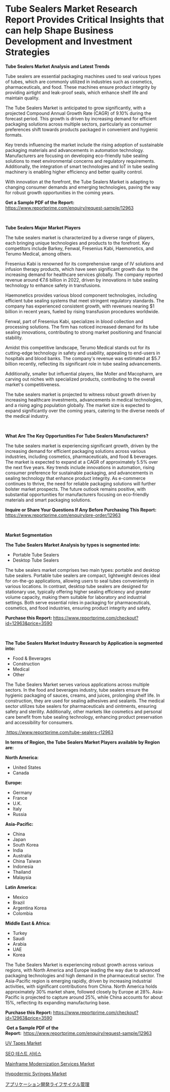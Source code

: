 <p><h1>Tube Sealers Market Research Report Provides Critical Insights that can help Shape Business Development and Investment Strategies</h1></p><p><strong>Tube Sealers Market Analysis and Latest Trends</strong></p>
<p><p>Tube sealers are essential packaging machines used to seal various types of tubes, which are commonly utilized in industries such as cosmetics, pharmaceuticals, and food. These machines ensure product integrity by providing airtight and leak-proof seals, which enhance shelf life and maintain quality.</p><p>The Tube Sealers Market is anticipated to grow significantly, with a projected Compound Annual Growth Rate (CAGR) of 9.10% during the forecast period. This growth is driven by increasing demand for efficient packaging solutions across multiple sectors, particularly as consumer preferences shift towards products packaged in convenient and hygienic formats. </p><p>Key trends influencing the market include the rising adoption of sustainable packaging materials and advancements in automation technology. Manufacturers are focusing on developing eco-friendly tube sealing solutions to meet environmental concerns and regulatory requirements. Additionally, the integration of smart technologies and IoT in tube sealing machinery is enabling higher efficiency and better quality control. </p><p>With innovation at the forefront, the Tube Sealers Market is adapting to changing consumer demands and emerging technologies, paving the way for robust growth opportunities in the coming years.</p></p>
<p><strong>Get a Sample PDF of the Report:&nbsp;</strong> <a href="https://www.reportprime.com/enquiry/request-sample/12963">https://www.reportprime.com/enquiry/request-sample/12963</a></p>
<p>&nbsp;</p>
<p><strong>Tube Sealers Major Market Players</strong></p>
<p><p>The tube sealers market is characterized by a diverse range of players, each bringing unique technologies and products to the forefront. Key competitors include Barkey, Fenwal, Fresenius Kabi, Haemonetics, and Terumo Medical, among others. </p><p>Fresenius Kabi is renowned for its comprehensive range of IV solutions and infusion therapy products, which have seen significant growth due to the increasing demand for healthcare services globally. The company reported revenue around €7.6 billion in 2022, driven by innovations in tube sealing technology to enhance safety in transfusions.</p><p>Haemonetics provides various blood component technologies, including efficient tube sealing systems that meet stringent regulatory standards. The company has experienced consistent growth, with revenues nearing $1 billion in recent years, fueled by rising transfusion procedures worldwide.</p><p>Fenwal, part of Fresenius Kabi, specializes in blood collection and processing solutions. The firm has noticed increased demand for its tube sealing innovations, contributing to strong market positioning and financial stability.</p><p>Amidst this competitive landscape, Terumo Medical stands out for its cutting-edge technology in safety and usability, appealing to end-users in hospitals and blood banks. The company's revenue was estimated at $5.7 billion recently, reflecting its significant role in tube sealing advancements.</p><p>Additionally, smaller but influential players, like Moller and Macopharm, are carving out niches with specialized products, contributing to the overall market's competitiveness.</p><p>The tube sealers market is projected to witness robust growth driven by increasing healthcare investments, advancements in medical technologies, and a rising aging population globally. The market size is expected to expand significantly over the coming years, catering to the diverse needs of the medical industry.</p></p>
<p>&nbsp;</p>
<p><strong>What Are The Key Opportunities For Tube Sealers Manufacturers?</strong></p>
<p><p>The tube sealers market is experiencing significant growth, driven by the increasing demand for efficient packaging solutions across various industries, including cosmetics, pharmaceuticals, and food & beverages. The market is expected to expand at a CAGR of approximately 5.5% over the next five years. Key trends include innovations in automation, rising consumer preference for sustainable packaging, and advancements in sealing technology that enhance product integrity. As e-commerce continues to thrive, the need for reliable packaging solutions will further bolster market prospects. The future outlook remains positive, with substantial opportunities for manufacturers focusing on eco-friendly materials and smart packaging solutions.</p></p>
<p><strong>Inquire or Share Your Questions If Any Before Purchasing This Report:</strong> <a href="https://www.reportprime.com/enquiry/pre-order/12963">https://www.reportprime.com/enquiry/pre-order/12963</a></p>
<p>&nbsp;</p>
<p><strong>Market Segmentation</strong></p>
<p><strong>The Tube Sealers Market Analysis by types is segmented into:</strong></p>
<p><ul><li>Portable Tube Sealers</li><li>Desktop Tube Sealers</li></ul></p>
<p><p>The tube sealers market comprises two main types: portable and desktop tube sealers. Portable tube sealers are compact, lightweight devices ideal for on-the-go applications, allowing users to seal tubes conveniently in various locations. In contrast, desktop tube sealers are designed for stationary use, typically offering higher sealing efficiency and greater volume capacity, making them suitable for laboratory and industrial settings. Both serve essential roles in packaging for pharmaceuticals, cosmetics, and food industries, ensuring product integrity and safety.</p></p>
<p><strong>Purchase this Report:&nbsp;</strong><a href="https://www.reportprime.com/checkout?id=12963&price=3590">https://www.reportprime.com/checkout?id=12963&price=3590</a></p>
<p>&nbsp;</p>
<p><strong>The Tube Sealers Market Industry Research by Application is segmented into:</strong></p>
<p><ul><li>Food & Beverages</li><li>Construction</li><li>Medical</li><li>Other</li></ul></p>
<p><p>The Tube Sealers Market serves various applications across multiple sectors. In the food and beverages industry, tube sealers ensure the hygienic packaging of sauces, creams, and juices, prolonging shelf life. In construction, they are used for sealing adhesives and sealants. The medical sector utilizes tube sealers for pharmaceuticals and ointments, ensuring safety and sterility. Additionally, other markets like cosmetics and personal care benefit from tube sealing technology, enhancing product preservation and accessibility for consumers.</p></p>
<p><a href="https://www.reportprime.com/tube-sealers-r12963">&nbsp;https://www.reportprime.com/tube-sealers-r12963</a></p>
<p><strong>In terms of Region, the Tube Sealers Market Players available by Region are:</strong></p>
<p>
    <p> <strong> North America: </strong>
        <ul>
            <li>United States</li>
            <li>Canada</li>
        </ul>
        </p> 
    <p> <strong> Europe: </strong>
        <ul>
            <li>Germany</li>
            <li>France</li>
            <li>U.K.</li>
            <li>Italy</li>
            <li>Russia</li>
        </ul>
        </p> 
    <p> <strong> Asia-Pacific: </strong>
        <ul>
            <li>China</li>
            <li>Japan</li>
            <li>South Korea</li>
            <li>India</li>
            <li>Australia</li>
            <li>China Taiwan</li>
            <li>Indonesia</li>
            <li>Thailand</li>
            <li>Malaysia</li>
        </ul>
        </p> 
    <p> <strong> Latin America: </strong>
        <ul>
            <li>Mexico</li>
            <li>Brazil</li>
            <li>Argentina Korea</li>
            <li>Colombia</li>
        </ul>
        </p> 
    <p> <strong> Middle East & Africa: </strong>
        <ul>
            <li>Turkey</li>
            <li>Saudi</li>
            <li>Arabia</li>
            <li>UAE</li>
            <li>Korea</li>
        </ul>
    </p>
    </p>
<p><p>The Tube Sealers Market is experiencing robust growth across various regions, with North America and Europe leading the way due to advanced packaging technologies and high demand in the pharmaceutical sector. The Asia-Pacific region is emerging rapidly, driven by increasing industrial activities, with significant contributions from China. North America holds approximately 30% market share, followed closely by Europe at 28%. Asia-Pacific is projected to capture around 25%, while China accounts for about 15%, reflecting its expanding manufacturing base.</p></p>
<p><strong>Purchase this Report: </strong><a href="https://www.reportprime.com/checkout?id=12963&price=3590">https://www.reportprime.com/checkout?id=12963&price=3590</a></p>
<p>&nbsp;<strong>Get a Sample PDF of the Report:&nbsp;&nbsp;</strong><a href="https://www.reportprime.com/enquiry/request-sample/12963">https://www.reportprime.com/enquiry/request-sample/12963</a></p>
<p><strong></strong></p>
<p><p><a href="https://www.linkedin.com/pulse/uv-tapes-market-essentials-key-players-demand-drivers-roi-zbiaf?trackingId=jw0QbjbBTDKfe2AftzMyxg%3D%3D">UV Tapes Market</a></p><p><a href="https://medium.com/@nazminrahman651/%EA%B8%80%EB%A1%9C%EB%B2%8C-seo-%ED%85%8C%EC%8A%A4%ED%8A%B8-%EC%84%9C%EB%B9%84%EC%8A%A4-%EC%8B%9C%EC%9E%A5%EC%9D%98-%EC%83%88%EB%A1%9C%EC%9A%B4-%EA%B8%B0%ED%9A%8C%EC%99%80-%EB%8F%84%EC%A0%84-%EA%B3%BC%EC%A0%9C-2024-2031-55a4d86e6f73">SEO 테스트 서비스</a></p><p><a href="https://medium.com/@dylan.greene85678/emerging-mainframe-modernization-services-market-opportunities-market-analysis-for-investors-and-de5045832ee3">Mainframe Modernization Services Market</a></p><p><a href="https://issuu.com/reportprime-2/docs/hypodermic-syringes-market-size-203_74433340ea7feb">Hypodermic Syringes Market</a></p><p><a href="https://medium.com/@leroystapc/%E3%82%B0%E3%83%AD%E3%83%BC%E3%83%90%E3%83%AB%E5%B8%82%E5%A0%B4%E5%8B%95%E5%90%91-2024%E5%B9%B4%E3%81%8B%E3%82%892031%E5%B9%B4%E3%81%BE%E3%81%A7%E3%81%AE%E3%82%A2%E3%83%97%E3%83%AA%E3%82%B1%E3%83%BC%E3%82%B7%E3%83%A7%E3%83%B3%E9%96%8B%E7%99%BA%E3%83%A9%E3%82%A4%E3%83%95%E3%82%B5%E3%82%A4%E3%82%AF%E3%83%AB%E7%AE%A1%E7%90%86%E5%B8%82%E5%A0%B4%E3%81%AE%E3%83%88%E3%83%AC%E3%83%B3%E3%83%89%E3%81%A8%E6%88%90%E9%95%B7%E5%88%86%E6%9E%90%E4%BA%88%E6%B8%AC-d010d73dbc21">アプリケーション開発ライフサイクル管理</a></p></p>